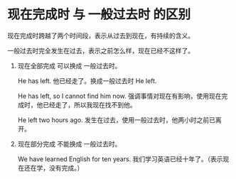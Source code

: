 # 现在完成时 与 一般过去时 的区别

现在完成时跨越了两个时间段，表示从过去到现在，有持续的含义。

一般过去时完全发生在过去，表示之前怎么样，现在已经不这样了。



1. 现在全部完成 可以换成 一般过去时。

   He has left. 他已经走了。换成一般过去时 He left.

   He has left, so I cannot find him now. 强调事情对现在有影响，使用现在完成时，他已经走了，所以我现在找不到他。

   He left two hours ago. 发生在过去，使用一般过去时，他两小时之前已离开。



2. 现在部分完成 不能换成 一般过去时。

   We have learned English for ten years. 我们学习英语已经十年了。（表示现在还在学，没有完成。）

